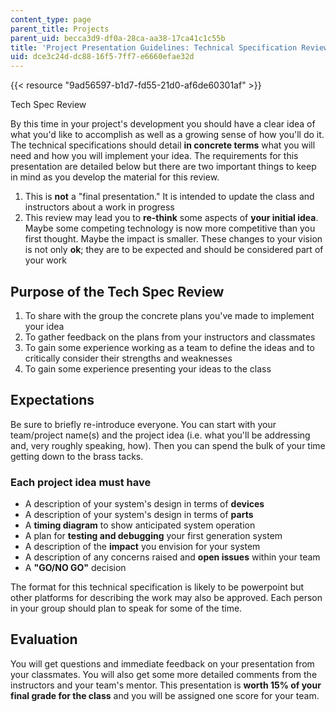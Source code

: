 ```yaml
---
content_type: page
parent_title: Projects
parent_uid: becca3d9-df0a-28ca-aa38-17ca41c1c55b
title: 'Project Presentation Guidelines: Technical Specification Review'
uid: dce3c24d-dc88-16f5-7ff7-e6660efae32d
---
```


{{< resource "9ad56597-b1d7-fd55-21d0-af6de60301af" >}}

Tech Spec Review

By this time in your project's development you should have a clear idea of what you'd like to accomplish as well as a growing sense of how you'll do it. The technical specifications should detail **in concrete terms** what you will need and how you will implement your idea. The requirements for this presentation are detailed below but there are two important things to keep in mind as you develop the material for this review.

1.  This is **not** a "final presentation." It is intended to update the class and instructors about a work in progress
2.  This review may lead you to **re-think** some aspects of **your initial idea**. Maybe some competing technology is now more competitive than you first thought. Maybe the impact is smaller. These changes to your vision is not only **ok**; they are to be expected and should be considered part of your work

Purpose of the Tech Spec Review
-------------------------------

1.  To share with the group the concrete plans you've made to implement your idea
2.  To gather feedback on the plans from your instructors and classmates
3.  To gain some experience working as a team to define the ideas and to critically consider their strengths and weaknesses
4.  To gain some experience presenting your ideas to the class

Expectations
------------

Be sure to briefly re-introduce everyone. You can start with your team/project name(s) and the project idea (i.e. what you'll be addressing and, very roughly speaking, how). Then you can spend the bulk of your time getting down to the brass tacks.

### Each project idea must have

*   A description of your system's design in terms of **devices**
*   A description of your system's design in terms of **parts**
*   A **timing diagram** to show anticipated system operation
*   A plan for **testing and debugging** your first generation system
*   A description of the **impact** you envision for your system
*   A description of any concerns raised and **open issues** within your team
*   A **"GO/NO GO"** decision

The format for this technical specification is likely to be powerpoint but other platforms for describing the work may also be approved. Each person in your group should plan to speak for some of the time.

Evaluation
----------

You will get questions and immediate feedback on your presentation from your classmates. You will also get some more detailed comments from the instructors and your team's mentor. This presentation is **worth 15% of your final grade for the class** and you will be assigned one score for your team.